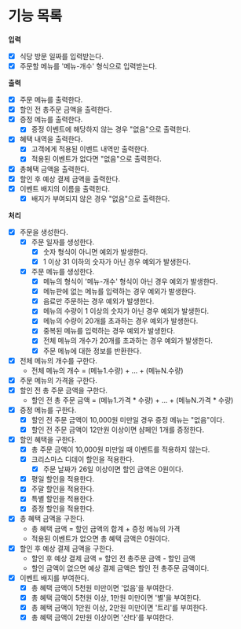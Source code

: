 # 기능 목록

**입력**

- [X] 식당 방문 일짜를 입력받는다.
- [X] 주문할 메뉴를 '메뉴-개수' 형식으로 입력받는다.

**출력**

- [X] 주문 메뉴를 출력한다.
- [X] 할인 전 총주문 금액을 출력한다.
- [X] 증정 메뉴를 출력한다.
    - [X] 증정 이벤트에 해당하지 않는 경우 "없음"으로 출력한다.
- [X] 혜택 내역을 출력한다.
    - [X] 고객에게 적용된 이벤트 내역만 출력한다.
    - [X] 적용된 이벤트가 없다면 "없음"으로 출력한다.
- [x] 총혜택 금액을 출력한다.
- [X] 할인 후 예상 결제 금액을 출력한다.
- [X] 이벤트 배지의 이름을 출력한다.
    - [X] 배지가 부여되지 않은 경우 "없음"으로 출력한다.

**처리**

- [X] 주문을 생성한다.
    - [X] 주문 일자를 생성한다.
        - [X] 숫자 형식이 아니면 예외가 발생한다.
        - [X] 1 이상 31 이하의 숫자가 아닌 경우 예외가 발생한다.
    - [X] 주문 메뉴를 생성한다.
        - [X] 메뉴의 형식이 '메뉴-개수' 형식이 아닌 경우 예외가 발생한다.
        - [X] 메뉴판에 없는 메뉴를 입력하는 경우 예외가 발생한다.
        - [X] 음료만 주문하는 경우 예외가 발생한다.
        - [X] 메뉴의 수량이 1 이상의 숫자가 아닌 경우 예외가 발생한다.
        - [X] 메뉴의 수량이 20개를 초과하는 경우 예외가 발생한다.
        - [X] 중복된 메뉴를 입력하는 경우 예외가 발생한다.
        - [X] 전체 메뉴의 개수가 20개를 초과하는 경우 예외가 발생한다.
        - [X] 주문 메뉴에 대한 정보를 반환한다.
- [X] 전체 메뉴의 개수를 구한다.
    - 전체 메뉴의 개수 = (메뉴1.수량) + ... + (메뉴N.수량)
- [X] 주문 메뉴의 가격을 구한다.
- [X] 할인 전 총 주문 금액을 구한다.
    - 할인 전 총 주문 금액 = (메뉴1.가격 * 수량) + ... + (메뉴N.가격 * 수량)
- [X] 증정 메뉴를 구한다.
    - [X] 할인 전 주문 금액이 10,000원 미만일 경우 증정 메뉴는 "없음"이다.
    - [X] 할인 전 주문 금액이 12만원 이상이면 샴페인 1개를 증정한다.
- [X] 할인 혜택을 구한다.
    - [X] 총 주문 금액이 10,000원 미만일 때 이벤트를 적용하지 않는다.
    - [X] 크리스마스 디데이 할인을 적용한다.
        - [X] 주문 날짜가 26일 이상이면 할인 금액은 0원이다.
    - [X] 평일 할인을 적용한다.
    - [X] 주말 할인을 적용한다.
    - [X] 특별 할인을 적용한다.
    - [X] 증정 할인을 적용한다.
- [X] 총 혜택 금액을 구한다.
    - 총 혜택 금액 = 할인 금액의 합계 + 증정 메뉴의 가격
    - 적용된 이벤트가 없으면 총 혜택 금액은 0원이다.
- [X] 할인 후 예상 결제 금액을 구한다.
    - 할인 후 예상 결제 금액 = 할인 전 총주문 금액 - 할인 금액
    - 할인 금액이 없으면 예상 결제 금액은 할인 전 총주문 금액이다.
- [X] 이벤트 배지를 부여한다.
    - [X] 총 혜택 금액이 5천원 미만이면 '없음'을 부여한다.
    - [X] 총 혜택 금액이 5천원 이상, 1만원 미만이면 '별'을 부여한다.
    - [X] 총 혜택 금액이 1만원 이상, 2만원 미만이면 '트리'를 부여한다.
    - [X] 총 혜택 금액이 2만원 이상이면 '산타'를 부여한다.
